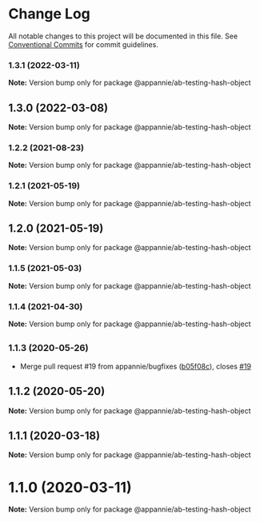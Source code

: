 # Change Log

All notable changes to this project will be documented in this file.
See [Conventional Commits](https://conventionalcommits.org) for commit guidelines.

### 1.3.1 (2022-03-11)

**Note:** Version bump only for package @appannie/ab-testing-hash-object





## 1.3.0 (2022-03-08)

**Note:** Version bump only for package @appannie/ab-testing-hash-object





### 1.2.2 (2021-08-23)

**Note:** Version bump only for package @appannie/ab-testing-hash-object





### 1.2.1 (2021-05-19)

**Note:** Version bump only for package @appannie/ab-testing-hash-object





## 1.2.0 (2021-05-19)

**Note:** Version bump only for package @appannie/ab-testing-hash-object





### 1.1.5 (2021-05-03)

**Note:** Version bump only for package @appannie/ab-testing-hash-object





### 1.1.4 (2021-04-30)

**Note:** Version bump only for package @appannie/ab-testing-hash-object





## <small>1.1.3 (2020-05-26)</small>

* Merge pull request #19 from appannie/bugfixes ([b05f08c](https://github.com/appannie/ab-testing/commit/b05f08c)), closes [#19](https://github.com/appannie/ab-testing/issues/19)





## 1.1.2 (2020-05-20)

**Note:** Version bump only for package @appannie/ab-testing-hash-object





## 1.1.1 (2020-03-18)

**Note:** Version bump only for package @appannie/ab-testing-hash-object





# 1.1.0 (2020-03-11)

**Note:** Version bump only for package @appannie/ab-testing-hash-object
